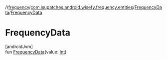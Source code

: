 //[frequency](../../../index.md)/[com.isupatches.android.wisefy.frequency.entities](../index.md)/[FrequencyData](index.md)/[FrequencyData](-frequency-data.md)

# FrequencyData

[androidJvm]\
fun [FrequencyData](-frequency-data.md)(value: [Int](https://kotlinlang.org/api/latest/jvm/stdlib/kotlin/-int/index.html))
